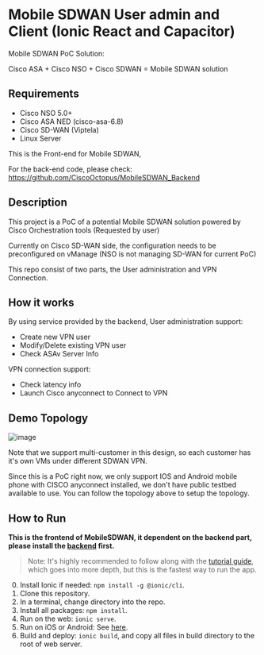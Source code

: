 # Mobile SDWAN User admin and Client (Ionic React and Capacitor)

Mobile SDWAN PoC Solution:

Cisco ASA + Cisco NSO + Cisco SDWAN = Mobile SDWAN solution

## Requirements
- Cisco NSO 5.0+
- Cisco ASA NED (cisco-asa-6.8)
- Cisco SD-WAN (Viptela)
- Linux Server

This is the Front-end for Mobile SDWAN,

For the back-end code, please check:
https://github.com/CiscoOctopus/MobileSDWAN_Backend

## Description

This project is a PoC of a potential Mobile SDWAN solution powered by Cisco Orchestration tools (Requested by user)

Currently on Cisco SD-WAN side, the configuration needs to be preconfigured on vManage (NSO is not managing SD-WAN for current PoC)

This repo consist of two parts, the User administration and VPN Connection.

## How it works

By using service provided by the backend,
User administration support:
 - Create new VPN user
 - Modify/Delete existing VPN user
 - Check ASAv Server Info
 
 VPN connection support:
 - Check latency info
 - Launch Cisco anyconnect to Connect to VPN

## Demo Topology

![image](https://github.com/CiscoOctopus/MobileSDWAN_Backend/topo.png)

Note that we support multi-customer in this design, so each customer has it's own VMs under different SDWAN VPN.

Since this is a PoC right now, we only support IOS and Android mobile phone with CISCO anyconnect installed, we don't have public testbed available to use. You can follow the topology above to setup the topology.

## How to Run

**This is the frontend of MobileSDWAN, it dependent on the backend part, please install the [backend](https://github.com/CiscoOctopus/MobileSDWAN_Backend) first.**

> Note: It's highly recommended to follow along with the [tutorial guide](https://ionicframework.com/docs/react/your-first-app), which goes into more depth, but this is the fastest way to run the app. 

0) Install Ionic if needed: `npm install -g @ionic/cli`.
1) Clone this repository.
2) In a terminal, change directory into the repo.
3) Install all packages: `npm install`.
4) Run on the web: `ionic serve`.
5) Run on iOS or Android: See [here](https://ionicframework.com/docs/building/running).
6) Build and deploy: `ionic build`, and copy all files in build directory to the root of web server.
